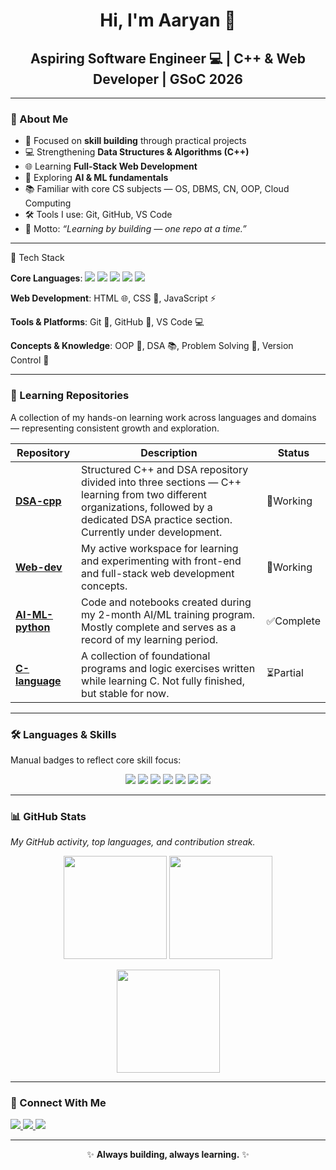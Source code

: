 <!-- Profile README for github.com/ryan-4u -->

<h1 align="center">Hi, I'm Aaryan 👋</h1>
<h2 align="center">Aspiring Software Engineer 💻 | C++ & Web Developer | GSoC 2026</h2>

---

### 🧭 About Me
- 🎯 Focused on **skill building** through practical projects  
- 💻 Strengthening **Data Structures & Algorithms (C++)**  
- 🌐 Learning **Full-Stack Web Development**  
- 🤖 Exploring **AI & ML fundamentals**  
- 📚 Familiar with core CS subjects — OS, DBMS, CN, OOP, Cloud Computing  
- 🛠️ Tools I use: Git, GitHub, VS Code  
- 🧠 Motto: *“Learning by building — one repo at a time.”*

---

🧰 Tech Stack

**Core Languages**:  <img src="https://img.shields.io/badge/C++-blue?logo=c%2B%2B&logoColor=white" /> <img src="https://img.shields.io/badge/C-lightgrey?logo=c&logoColor=white" /> <img src="https://img.shields.io/badge/Python-yellow?logo=python&logoColor=white" /> <img src="https://img.shields.io/badge/Jupyter-orange?logo=jupyter&logoColor=white" /> <img src="https://img.shields.io/badge/PHP-purple?logo=php&logoColor=white" />

**Web Development**: HTML 🌐, CSS 🎨, JavaScript ⚡

**Tools & Platforms**: Git 🔧, GitHub 🖤, VS Code 💻

**Concepts & Knowledge**: OOP 🧱, DSA 📚, Problem Solving 🧠, Version Control 🔄

---

### 🧱 Learning Repositories
A collection of my hands-on learning work across languages and domains — representing consistent growth and exploration.

| Repository | Description | Status |
|-------------|--------------|-------|
| [**DSA-cpp**](https://github.com/ryan-4u/DSA-cpp) | Structured C++ and DSA repository divided into three sections — C++ learning from two different organizations, followed by a dedicated DSA practice section. Currently under development. | 🔄Working |
| [**Web-dev**](https://github.com/ryan-4u/Web-dev) | My active workspace for learning and experimenting with front-end and full-stack web development concepts. | 🔄Working |
| [**AI-ML-python**](https://github.com/ryan-4u/AI-ML-python) | Code and notebooks created during my 2-month AI/ML training program. Mostly complete and serves as a record of my learning period. | ✅Complete |
| [**C-language**](https://github.com/ryan-4u/C-language) | A collection of foundational programs and logic exercises written while learning C. Not fully finished, but stable for now. | ⏳Partial |

---

### 🛠️ Languages & Skills
Manual badges to reflect core skill focus:

<p align="center">
<img src="https://img.shields.io/badge/C++-Expert-blue?logo=c%2B%2B&logoColor=white" />
<img src="https://img.shields.io/badge/C-Intermediate-lightgrey?logo=c&logoColor=white" />
<img src="https://img.shields.io/badge/Python-Intermediate-yellow?logo=python&logoColor=white" />
<img src="https://img.shields.io/badge/Jupyter-Intermediate-orange?logo=jupyter&logoColor=white" />
<img src="https://img.shields.io/badge/HTML-Intermediate-orange?logo=html5&logoColor=white" />
<img src="https://img.shields.io/badge/CSS-Intermediate-blue?logo=css3&logoColor=white" />
<img src="https://img.shields.io/badge/JavaScript-Basic-yellow?logo=javascript&logoColor=white" />
</p>

---

### 📊 GitHub Stats
*My GitHub activity, top languages, and contribution streak.*

<p align="center">
  <img src="https://github-readme-stats.vercel.app/api?username=ryan-4u&show_icons=true&theme=tokyonight" height="165"/>
  <img src="https://github-readme-stats.vercel.app/api/top-langs/?username=ryan-4u&layout=compact&theme=tokyonight" height="165"/>
</p>

<p align="center">
  <img src="https://github-readme-streak-stats.herokuapp.com/?user=ryan-4u&theme=tokyonight" height="165"/>
</p>

---

### 🤝 Connect With Me
<p align="left">
  <a href="https://www.linkedin.com/in/ryan-4u/" target="_blank">
    <img src="https://img.shields.io/badge/LinkedIn-blue?logo=linkedin&logoColor=white" />
  </a>
  <a href="https://github.com/ryan-4u" target="_blank">
    <img src="https://img.shields.io/badge/GitHub-black?logo=github&logoColor=white" />
  </a>
  <a href="[https://leetcode.com/your-leetcode/](https://leetcode.com/u/ryan-4u/)" target="_blank">
    <img src="https://img.shields.io/badge/LeetCode-orange?logo=leetcode&logoColor=white" />
  </a>
</p>


---

<p align="center">✨ <b>Always building, always learning.</b> ✨</p>
